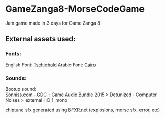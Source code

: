 # GameZanga8-MorseCodeGame
Jam game made in 3 days for Game Zanga 8

## External assets used:
### Fonts:
English Font: [Tschichold](https://www.dafont.com/tschichold.font)
Arabic Font: [Cairo](https://fonts.google.com/specimen/Cairo)

### Sounds:
Bootup sound:  
[Sonniss.com - GDC - Game Audio Bundle 2015](https://sonniss.com/sound-effects/free-download-game-audio/) > Detunized - Computer Noises > external HD 1_mono  


chiptune sfx generated using [BFXR.net](https://www.bfxr.net/) (explosions, morse sfx, error, etc)
